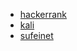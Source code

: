  *  [hackerrank](https://www.hackerrank.com/feed)
 *  [kali](http://tools.kali.org/)
 *  [sufeinet](http://httphelper.sufeinet.com/)
